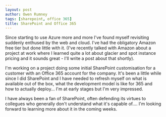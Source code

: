 ```yaml
---
layout: post
author: Owen Rumney
tags: [sharepoint, office 365]
title: SharePoint and Office 365
---
```


Since starting to use Azure more and more I've found myself revisiting suddenly enthused by the web and cloud. I've had the obligatory Amazon free tier but done little with it. (I've recently talked with Amazon about a project at work where I learned quite a lot about glacier and spot instance pricing and it sounds great - I'll write a post about that shortly).

I'm working on a project doing some initial SharePoint customisation for a customer with an Office 365 account for the company. It's been a little while since I did SharePoint and I have needed to refresh myself on what is available out of the box, what the development model is like for 365 and how to actually deploy... I'm at early stages but I'm very impressed.

I have always been a fan of SharePoint, often defending its virtues to collegues who generally don't understand what it's capable of.... I'm looking forward to learning more about it in the coming weeks.
